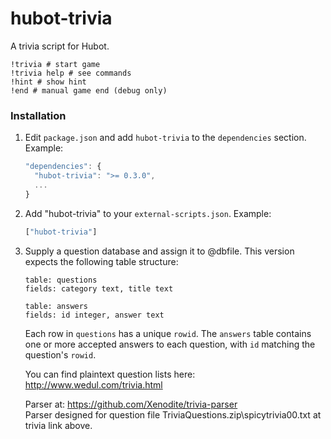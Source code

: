 # hubot-trivia

A trivia script for Hubot.

    !trivia # start game
    !trivia help # see commands
    !hint # show hint
    !end # manual game end (debug only)
    
### Installation

1. Edit `package.json` and add `hubot-trivia` to the `dependencies` section. Example:


    ```javascript    
    "dependencies": {
      "hubot-trivia": ">= 0.3.0",
      ...
    }
    ```   
        

2. Add "hubot-trivia" to your `external-scripts.json`. Example:

    ```javascript
    ["hubot-trivia"]
    ```

3. Supply a question database and assign it to @dbfile. This version expects the following table structure:

    `table: questions`  
    `fields: category text, title text`  
      
    `table: answers`  
    `fields: id integer, answer text`  
    
    Each row in `questions` has a unique `rowid`. The `answers` table contains one or more accepted answers to each question, with `id` matching the question's `rowid`.
    
    You can find plaintext question lists here: http://www.wedul.com/trivia.html
    
    Parser at: https://github.com/Xenodite/trivia-parser   
    Parser designed for question file TriviaQuestions.zip\spicytrivia00.txt at trivia link above.

